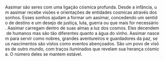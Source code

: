 Aasimar são seres com uma ligação cósmica profunda. Desde a infância, um aasimar recebe visões e orientações de entidades cosmicas através dos sonhos. Esses sonhos ajudam a formar um aasimar, concedendo um sentido de destino e um desejo de justiça, luta, guerra ou que mais for necessário. Aasimar carregam dentro de suas almas a luz dos cosmos. Eles decendem de humanos mas são tão diferentes quanto a água do vinho. Aasimar nascem para servir como nobres, grandes aventureiros e guardadores da paz, seus nascimentos são vistos como eventos abençoados. São um povo de visões de outro mundo, com traços iluminados que revelam sua herança cósmica. O número deles se mantem estável. 
